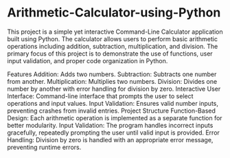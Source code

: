 # Arithmetic-Calculator-using-Python 
This project is a simple yet interactive Command-Line Calculator application built using Python. The calculator allows users to perform basic arithmetic operations including addition, subtraction, multiplication, and division. The primary focus of this project is to demonstrate the use of functions, user input validation, and proper code organization in Python.

Features
Addition: Adds two numbers.
Subtraction: Subtracts one number from another.
Multiplication: Multiplies two numbers.
Division: Divides one number by another with error handling for division by zero.
Interactive User Interface: Command-line interface that prompts the user to select operations and input values.
Input Validation: Ensures valid number inputs, preventing crashes from invalid entries.
Project Structure
Function-Based Design: Each arithmetic operation is implemented as a separate function for better modularity.
Input Validation: The program handles incorrect inputs gracefully, repeatedly prompting the user until valid input is provided.
Error Handling: Division by zero is handled with an appropriate error message, preventing runtime errors.
